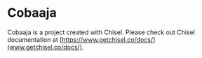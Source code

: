 # Cobaaja

Cobaaja is a project created with Chisel. Please check out Chisel documentation at [https://www.getchisel.co/docs/](www.getchisel.co/docs/).


